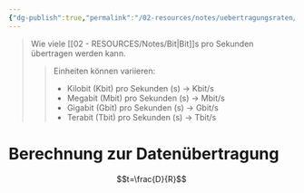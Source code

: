 ```yaml
---
{"dg-publish":true,"permalink":"/02-resources/notes/uebertragungsraten/","tags":["GFN/prüfungsrelevant/AP1"],"noteIcon":"","updated":"2025-08-26T16:35:09.369+02:00"}
---
```


>Wie viele [[02 - RESOURCES/Notes/Bit\|Bit]]s pro Sekunden übertragen werden kann.
>> Einheiten können variieren:
>> - Kilobit (Kbit) pro Sekunden (s) -> Kbit/s
>> - Megabit (Mbit) pro Sekunden (s) -> Mbit/s
>> - Gigabit (Gbit) pro Sekunden (s) -> Gbit/s
>> - Terabit (Tbit) pro Sekunden (s) -> Tbit/s


# Berechnung zur Datenübertragung
$$t=\frac{D}{R}$$


